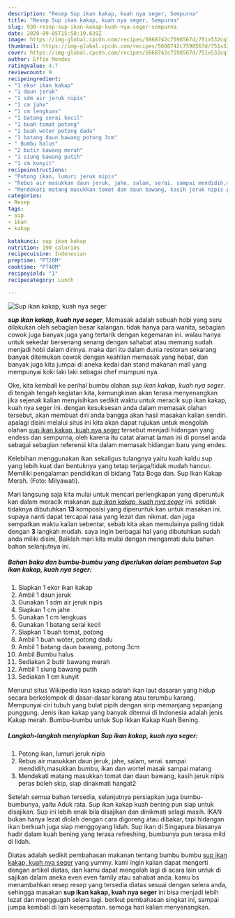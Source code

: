 ```yaml
---
description: "Resep Sup ikan kakap, kuah nya seger, Sempurna"
title: "Resep Sup ikan kakap, kuah nya seger, Sempurna"
slug: 930-resep-sup-ikan-kakap-kuah-nya-seger-sempurna
date: 2020-09-05T15:58:19.639Z
image: https://img-global.cpcdn.com/recipes/5668742c7598567d/751x532cq70/sup-ikan-kakap-kuah-nya-seger-foto-resep-utama.jpg
thumbnail: https://img-global.cpcdn.com/recipes/5668742c7598567d/751x532cq70/sup-ikan-kakap-kuah-nya-seger-foto-resep-utama.jpg
cover: https://img-global.cpcdn.com/recipes/5668742c7598567d/751x532cq70/sup-ikan-kakap-kuah-nya-seger-foto-resep-utama.jpg
author: Effie Mendez
ratingvalue: 4.7
reviewcount: 9
recipeingredient:
- "1 ekor ikan kakap"
- "1 daun jeruk"
- "1 sdm air jeruk nipis"
- "1 cm jahe"
- "1 cm lengkuas"
- "1 batang serai kecil"
- "1 buah tomat potong"
- "1 buah woter potong dadu"
- "1 batang daun bawang potong 3cm"
- " Bumbu halus"
- "2 butir bawang merah"
- "1 siung bawang putih"
- "1 cm kunyit"
recipeinstructions:
- "Potong ikan, lumuri jeruk nipis"
- "Rebus air masukkan daun jeruk, jahe, salam, serai. sampai mendidih,masukkan bumbu, ikan dan wortel masak sampai matang"
- "Mendekati matang masukkan tomat dan daun bawang, kasih jeruk nipis peras boleh skip, siap dinakmati hangat2"
categories:
- Resep
tags:
- sup
- ikan
- kakap

katakunci: sup ikan kakap 
nutrition: 190 calories
recipecuisine: Indonesian
preptime: "PT28M"
cooktime: "PT40M"
recipeyield: "1"
recipecategory: Lunch

---
```



![Sup ikan kakap, kuah nya seger](https://img-global.cpcdn.com/recipes/5668742c7598567d/751x532cq70/sup-ikan-kakap-kuah-nya-seger-foto-resep-utama.jpg)

<b><i>sup ikan kakap, kuah nya seger</i></b>, Memasak adalah sebuah hobi yang seru dilakukan oleh sebagian besar kalangan. tidak hanya para wanita, sebagian cowok juga banyak juga yang tertarik dengan kegemaran ini. walau hanya untuk sekedar bersenang senang dengan sahabat atau memang sudah menjadi hobi dalam dirinya. maka dari itu dalam dunia restoran sekarang banyak ditemukan cowok dengan keahlian memasak yang hebat, dan banyak juga kita jumpai di aneka kedai dan stand makanan mall yang mempunyai koki laki laki sebagai chef mumpuni nya.

Oke, kita kembali ke perihal bumbu olahan <i>sup ikan kakap, kuah nya seger</i>. di tengah tengah kegiatan kita, kemungkinan akan terasa menyenangkan jika sejenak kalian menyisihkan sedikit waktu untuk meracik sup ikan kakap, kuah nya seger ini. dengan kesuksesan anda dalam memasak olahan tersebut, akan membuat diri anda bangga akan hasil masakan kalian sendiri. apalagi disini melalui situs ini kita akan dapat rujukan untuk mengolah olahan <u>sup ikan kakap, kuah nya seger</u> tersebut menjadi hidangan yang endess dan sempurna, oleh karena itu catat alamat laman ini di ponsel anda sebagai sebagian referensi kita dalam memasak hidangan baru yang endes.

Kelebihan menggunakan ikan sekaligus tulangnya yaitu kuah kaldu sup yang lebih kuat dan bentuknya yang tetap terjaga/tidak mudah hancur. Memiliki pengalaman pendidikan di bidang Tata Boga dan. Sup Ikan Kakap Merah. (Foto: Milyawati).


Mari langsung saja kita mulai untuk mencari perlengkapan yang diperuntuk kan dalam meracik makanan <u><i>sup ikan kakap, kuah nya seger</i></u> ini. setidak tidaknya dibutuhkan <b>13</b> komposisi yang diperuntuk kan untuk masakan ini. supaya nanti dapat tercapai rasa yang lezat dan nikmat. dan juga sempatkan waktu kalian sebentar, sebab kita akan memulainya paling tidak dengan <b>3</b> langkah mudah. saya ingin berbagai hal yang dibutuhkan sudah anda miliki disini, Baiklah mari kita mulai dengan mengamati dulu bahan bahan selanjutnya ini.

<!--inarticleads1-->

##### Bahan baku dan bumbu-bumbu yang diperlukan dalam pembuatan Sup ikan kakap, kuah nya seger:

1. Siapkan 1 ekor ikan kakap
1. Ambil 1 daun jeruk
1. Gunakan 1 sdm air jeruk nipis
1. Siapkan 1 cm jahe
1. Gunakan 1 cm lengkuas
1. Gunakan 1 batang serai kecil
1. Siapkan 1 buah tomat, potong
1. Ambil 1 buah woter, potong dadu
1. Ambil 1 batang daun bawang, potong 3cm
1. Ambil  Bumbu halus
1. Sediakan 2 butir bawang merah
1. Ambil 1 siung bawang putih
1. Sediakan 1 cm kunyit


Menurut situs Wikipedia ikan kakap adalah ikan laut dasaran yang hidup secara berkelompok di dasar-dasar karang atau terumbu karang. Mempunyai ciri tubuh yang bulat pipih dengan sirip memanjang sepanjang punggung. Jenis ikan kakap yang banyak ditemui di Indonesia adalah jenis Kakap merah. Bumbu-bumbu untuk Sup Ikkan Kakap Kuah Bening. 

<!--inarticleads2-->

##### Langkah-langkah menyiapkan Sup ikan kakap, kuah nya seger:

1. Potong ikan, lumuri jeruk nipis
1. Rebus air masukkan daun jeruk, jahe, salam, serai. sampai mendidih,masukkan bumbu, ikan dan wortel masak sampai matang
1. Mendekati matang masukkan tomat dan daun bawang, kasih jeruk nipis peras boleh skip, siap dinakmati hangat2


Setelah semua bahan tersedia, selanjutnya persiapkan juga bumbu-bumbunya, yaitu Aduk rata. Sup ikan kakap kuah bening pun siap untuk disajikan. Sup ini lebih enak bila disajikan dan dinikmati selagi masih. IKAN bukan hanya lezat diolah dengan cara digoreng atau dibakar, tapi hidangan ikan berkuah juga siap menggoyang lidah. Sup ikan di Singapura biasanya hadir dalam kuah bening yang terasa refreshing, bumbunya pun terasa mild di lidah. 

Diatas adalah sedikit pembahasan makanan tentang bumbu bumbu <u>sup ikan kakap, kuah nya seger</u> yang yummy. kami ingin kalian dapat mengerti dengan artikel diatas, dan kamu dapat mengolah lagi di acara lain untuk di sajikan dalam aneka even even family atau sahabat anda. kamu bs menambahkan resep resep yang tersedia diatas sesuai dengan selera anda, sehingga masakan <b>sup ikan kakap, kuah nya seger</b> ini bisa menjadi lebih lezat dan menggugah selera lagi. berikut pembahasan singkat ini, sampai jumpa kembali di lain kesempatan. semoga hari kalian menyenangkan.
